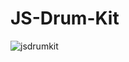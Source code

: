 # JS-Drum-Kit 

![jsdrumkit](https://user-images.githubusercontent.com/20744895/27056666-e0f284e2-4f7d-11e7-93b0-078f03c8c41e.png)
